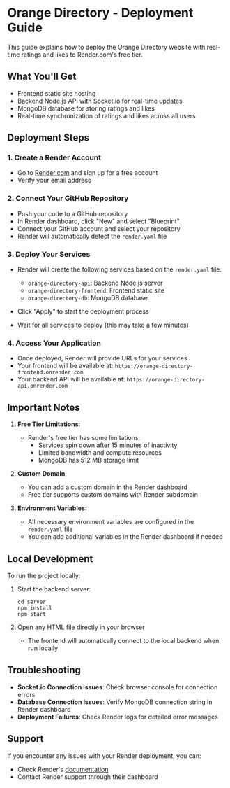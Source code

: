 # Orange Directory - Deployment Guide

This guide explains how to deploy the Orange Directory website with real-time ratings and likes to Render.com's free tier.

## What You'll Get

- Frontend static site hosting
- Backend Node.js API with Socket.io for real-time updates
- MongoDB database for storing ratings and likes
- Real-time synchronization of ratings and likes across all users

## Deployment Steps

### 1. Create a Render Account

- Go to [Render.com](https://render.com) and sign up for a free account
- Verify your email address

### 2. Connect Your GitHub Repository

- Push your code to a GitHub repository
- In Render dashboard, click "New" and select "Blueprint"
- Connect your GitHub account and select your repository
- Render will automatically detect the `render.yaml` file

### 3. Deploy Your Services

- Render will create the following services based on the `render.yaml` file:
  - `orange-directory-api`: Backend Node.js server
  - `orange-directory-frontend`: Frontend static site
  - `orange-directory-db`: MongoDB database

- Click "Apply" to start the deployment process
- Wait for all services to deploy (this may take a few minutes)

### 4. Access Your Application

- Once deployed, Render will provide URLs for your services
- Your frontend will be available at: `https://orange-directory-frontend.onrender.com`
- Your backend API will be available at: `https://orange-directory-api.onrender.com`

## Important Notes

1. **Free Tier Limitations**:
   - Render's free tier has some limitations:
     - Services spin down after 15 minutes of inactivity
     - Limited bandwidth and compute resources
     - MongoDB has 512 MB storage limit

2. **Custom Domain**:
   - You can add a custom domain in the Render dashboard
   - Free tier supports custom domains with Render subdomain

3. **Environment Variables**:
   - All necessary environment variables are configured in the `render.yaml` file
   - You can add additional variables in the Render dashboard if needed

## Local Development

To run the project locally:

1. Start the backend server:
   ```
   cd server
   npm install
   npm start
   ```

2. Open any HTML file directly in your browser
   - The frontend will automatically connect to the local backend when run locally

## Troubleshooting

- **Socket.io Connection Issues**: Check browser console for connection errors
- **Database Connection Issues**: Verify MongoDB connection string in Render dashboard
- **Deployment Failures**: Check Render logs for detailed error messages

## Support

If you encounter any issues with your Render deployment, you can:
- Check Render's [documentation](https://render.com/docs)
- Contact Render support through their dashboard
